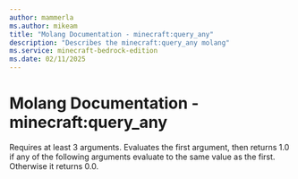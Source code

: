 ```yaml
---
author: mammerla
ms.author: mikeam
title: "Molang Documentation - minecraft:query_any"
description: "Describes the minecraft:query_any molang"
ms.service: minecraft-bedrock-edition
ms.date: 02/11/2025 
---
```


# Molang Documentation - minecraft:query_any

Requires at least 3 arguments. Evaluates the first argument, then returns 1.0 if any of the following arguments evaluate to the same value as the first. Otherwise it returns 0.0.

